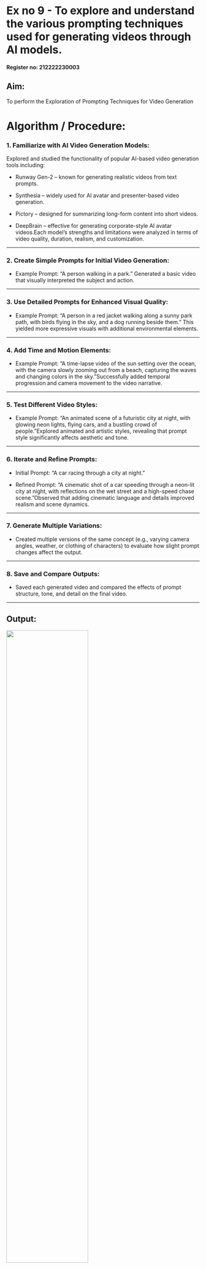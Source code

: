 # Ex no 9 - To explore and understand the various prompting techniques used for generating videos through AI models.
#### Register no: 212222230003
## Aim:
To perform the Exploration of Prompting Techniques for Video Generation

# Algorithm / Procedure:
### 1. Familiarize with AI Video Generation Models:
Explored and studied the functionality of popular AI-based video generation tools including:

 * Runway Gen-2 – known for generating realistic videos from text prompts.

 * Synthesia – widely used for AI avatar and presenter-based video generation.

 * Pictory – designed for summarizing long-form content into short videos.

 * DeepBrain – effective for generating corporate-style AI avatar videos.Each model’s strengths and limitations were analyzed in terms of video quality, duration, realism, and customization.
---
### 2. Create Simple Prompts for Initial Video Generation:

 * Example Prompt: “A person walking in a park.”
Generated a basic video that visually interpreted the subject and action.
---

### 3. Use Detailed Prompts for Enhanced Visual Quality:
 * Example Prompt: “A person in a red jacket walking along a sunny park path, with birds flying in the sky, and a dog running beside them.”
This yielded more expressive visuals with additional environmental elements.
---
### 4. Add Time and Motion Elements:
 * Example Prompt: “A time-lapse video of the sun setting over the ocean, with the camera slowly zooming out from a beach, capturing the waves and changing colors in the sky.”Successfully added temporal progression and camera movement to the video narrative.
---

### 5. Test Different Video Styles:
 * Example Prompt: “An animated scene of a futuristic city at night, with glowing neon lights, flying cars, and a bustling crowd of people.”Explored animated and artistic styles, revealing that prompt style significantly affects aesthetic and tone.
---

### 6. Iterate and Refine Prompts:
 * Initial Prompt: “A car racing through a city at night.”

 * Refined Prompt: “A cinematic shot of a car speeding through a neon-lit city at night, with reflections on the wet street and a high-speed chase scene.”Observed that adding cinematic language and details improved realism and scene dynamics.

---
### 7. Generate Multiple Variations:
 * Created multiple versions of the same concept (e.g., varying camera angles, weather, or clothing of characters) to evaluate how slight prompt changes affect the output.
---

### 8. Save and Compare Outputs:
 * Saved each generated video and compared the effects of prompt structure, tone, and detail on the final video.
---
## Output:
<img src="https://github.com/user-attachments/assets/004d1050-e7f1-48de-8fbd-a46f54b9621f" width=65%>

# Result:
The Prompt of the above task is executed successfully.

